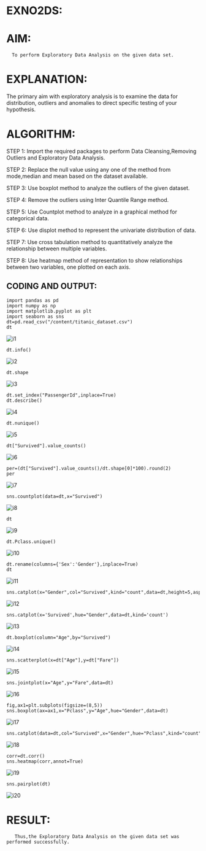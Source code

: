 # EXNO2DS:
# AIM:
      To perform Exploratory Data Analysis on the given data set.
      
# EXPLANATION:
  The primary aim with exploratory analysis is to examine the data for distribution, outliers and anomalies to direct specific testing of your hypothesis.
  
# ALGORITHM:
STEP 1: Import the required packages to perform Data Cleansing,Removing Outliers and Exploratory Data Analysis.

STEP 2: Replace the null value using any one of the method from mode,median and mean based on the dataset available.

STEP 3: Use boxplot method to analyze the outliers of the given dataset.

STEP 4: Remove the outliers using Inter Quantile Range method.

STEP 5: Use Countplot method to analyze in a graphical method for categorical data.

STEP 6: Use displot method to represent the univariate distribution of data.

STEP 7: Use cross tabulation method to quantitatively analyze the relationship between multiple variables.

STEP 8: Use heatmap method of representation to show relationships between two variables, one plotted on each axis.

## CODING AND OUTPUT:

```
import pandas as pd
import numpy as np
import matplotlib.pyplot as plt
import seaborn as sns
dt=pd.read_csv("/content/titanic_dataset.csv")
dt
```
![i1](https://github.com/silambarasan2004/EXNO2DS/assets/119559917/5ded3eed-9580-4d52-b4d4-46bd0800e0fb)



```
dt.info()
```
![i2](https://github.com/silambarasan2004/EXNO2DS/assets/119559917/93d39005-1723-4dd1-bd9e-d982593fa289)



```
dt.shape
```
![i3](https://github.com/silambarasan2004/EXNO2DS/assets/119559917/9203b783-f251-4e12-96c7-55b9baea2bae)



```
dt.set_index("PassengerId",inplace=True)
dt.describe()
```
![i4](https://github.com/silambarasan2004/EXNO2DS/assets/119559917/0e27de34-9652-477f-828d-e81cc82092c1)



```
dt.nunique()
```
![i5](https://github.com/silambarasan2004/EXNO2DS/assets/119559917/b6e4e3ae-ca9a-4d0d-a8d2-961b55fee46d)



```
dt["Survived"].value_counts()
```
![i6](https://github.com/silambarasan2004/EXNO2DS/assets/119559917/0b3d5011-c153-4fab-b113-ef314ba17b49)



```
per=(dt["Survived"].value_counts()/dt.shape[0]*100).round(2)
per
```
![i7](https://github.com/silambarasan2004/EXNO2DS/assets/119559917/9ce96e1c-e629-4f4d-9ae6-8f95d4ef275f)



```
sns.countplot(data=dt,x="Survived")
```
![i8](https://github.com/silambarasan2004/EXNO2DS/assets/119559917/5b0a579e-e801-4513-b7f9-2d0be7c09b53)



```
dt
```
![i9](https://github.com/silambarasan2004/EXNO2DS/assets/119559917/367bf50a-a8e8-41a4-bea9-c76c0545f677)




```
dt.Pclass.unique()
```
![i10](https://github.com/silambarasan2004/EXNO2DS/assets/119559917/c6fd8302-cbf6-4298-97a5-5495e64c796f)



```
dt.rename(columns={'Sex':'Gender'},inplace=True)
dt
```
![i11](https://github.com/silambarasan2004/EXNO2DS/assets/119559917/d6b25f8b-6cf2-4fed-aa40-deba76670100)



```
sns.catplot(x="Gender",col="Survived",kind="count",data=dt,height=5,aspect=.7)
```
![i12](https://github.com/silambarasan2004/EXNO2DS/assets/119559917/33fb73dc-9f31-4a04-a0e6-f2be064333e1)



```
sns.catplot(x='Survived',hue="Gender",data=dt,kind='count')
```
![i13](https://github.com/silambarasan2004/EXNO2DS/assets/119559917/97c65d98-3d5b-4c8f-b15b-133eaa44ff36)



```
dt.boxplot(column="Age",by="Survived")
```
![i14](https://github.com/silambarasan2004/EXNO2DS/assets/119559917/dfc871b2-3bb4-48fa-9c54-1bce095aaefa)



```
sns.scatterplot(x=dt["Age"],y=dt["Fare"])
```
![i15](https://github.com/silambarasan2004/EXNO2DS/assets/119559917/cb75f5dc-d861-4f46-bf25-0968beebcec3)



```
sns.jointplot(x="Age",y="Fare",data=dt)
```
![i16](https://github.com/silambarasan2004/EXNO2DS/assets/119559917/fd3e5f25-ef67-4b94-b5d0-d70aa96c6899)



```
fig,ax1=plt.subplots(figsize=(8,5))
sns.boxplot(ax=ax1,x="Pclass",y="Age",hue="Gender",data=dt)
```
![i17](https://github.com/silambarasan2004/EXNO2DS/assets/119559917/d6682085-efab-4ffd-90e1-671d50df4117)



```
sns.catplot(data=dt,col="Survived",x="Gender",hue="Pclass",kind="count")
```
![i18](https://github.com/silambarasan2004/EXNO2DS/assets/119559917/84bb21a0-ff01-46fb-8b07-dd7c6177db8e)



```
corr=dt.corr()
sns.heatmap(corr,annot=True)
```
![i19](https://github.com/silambarasan2004/EXNO2DS/assets/119559917/609e683c-fa96-4522-93fd-4aefede06e48)



```
sns.pairplot(dt)
```
![i20](https://github.com/silambarasan2004/EXNO2DS/assets/119559917/1ac874ab-6bd4-4a5f-bebe-a5f403832beb)


# RESULT:
       Thus,the Exploratory Data Analysis on the given data set was performed successfully.
